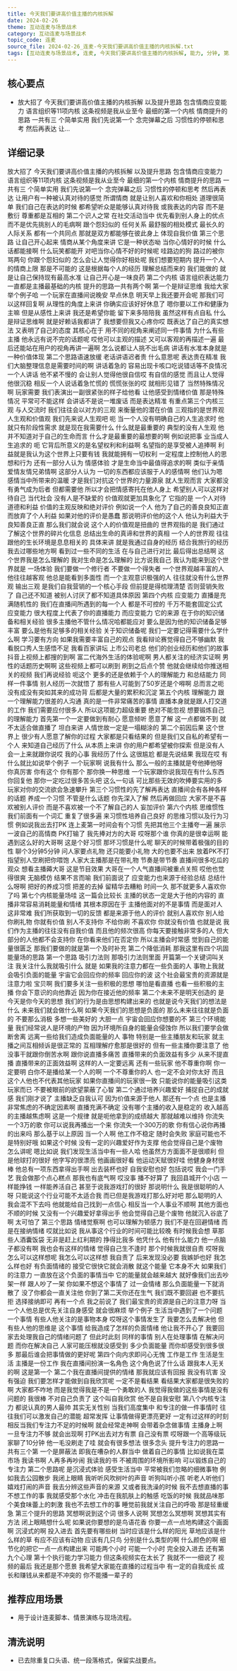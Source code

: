 ```yaml
---
title: 今天我们要讲高价值主播的内核拆解
date: 2024-02-26
theme: 互动连麦与场景战术
category: 互动连麦与场景战术
topic_code: 连麦
source_file: 2024-02-26_连麦-今天我们要讲高价值主播的内核拆解.txt
tags: [互动连麦与场景战术, 连麦, 今天我们要讲高价值主播的内核拆解, 能力, 分钟, 第三个思路, 事情, 原因]
---
```


## 核心要点
- 放大招了 今天我们要讲高价值主播的内核拆解 以及提升思路 包含情商应变能力 语言组织等11项内核 这条视频是我从业至今 最细的第一个内核 情商提升的思路 一共有三 个简单实用 我们先说第一个 念完弹幕之后 习惯性的停顿和思考 然后再表达 让…

## 详细记录

放大招了 今天我们要讲高价值主播的内核拆解 以及提升思路 包含情商应变能力 语言组织等11项内核 这条视频是我从业至今 最细的第一个内核 情商提升的思路 一共有三 个简单实用 我们先说第一个 念完弹幕之后 习惯性的停顿和思考 然后再表达 让用户有一种被认真对待的感觉 所谓情商 就是让别人喜欢和你相处 道理很简单 我们自己在表达的时候 都希望听众是能够认真对待我 或我表达的内容 而不是敷衍 尊重都是互相的 第二个识人之常 在社交活动当中 优先看到别人身上的优点 而不是优先挑别人的毛病啊 跟个怨妇似的 任何关系 最舒服的相处模式 最长久的人际关系 都有一个共同点 那就是双方都能够在彼此身上 体现自我价值 第三个思路 让自己开心起来 情商从某个角度来讲 它是一种状态呦 当你心情好的时候 什么话都能接啊 什么玩笑都能开 对吧当你心情不好的时候呢 哇路边的狗 路过的被你骂两句 你跟个怨妇似的 怎么会让人觉得你好相处呢 我们想要短期内 提升一个人的情商上限 那是不可能的 这是根据每个人的经历 理解总结而来的 我们能做的 就是让自己保持现有最高水准 让自己开心是一味良药 第二个内核 语言组织表达能力 一直都是主播最基础的内核 提升的思路一共有两个啊 第一个是辩证思维 我给大家举个例子哈 一个玩家在直播间说晚安 早点休息 明天早上我还要开会呢 那我们可以这样回复啊 从理性的角度上来讲 你确实应该好好休息了 嗯你要以工作和健康为主嘛 但是从感性上来讲 我还是希望你能 留下来多陪陪我 虽然这样有点自私 什么是辩证思维啊 就是好赖话我都讲了 我想要但我又心疼你哎 既表达了自己的真实想法 又表明了自己的态度 其核心在于 用不同的视角来阐述同一件事情 为什么有些主播 他永远有说不完的话题呢 哎他可以主观的描述 又可以客观的再描述一遍 最后还能站在用户的视角再讲一遍啊 怎么说都让人挑不出毛病 讲话有水准本身就是一种价值体现 第二个思路语速放缓 老话讲语迟者贵 什么意思呢 表达贵在精准 我们大脑整理信息是需要时间的啊 讲话着急的 容易出现卡咳口吃说错话等不良情况 一个人讲话 他不紧不慢的 会让别人觉得他很自信哎 有自信的感觉 而且让人觉得他很沉稳 相反一个人说话着急忙慌的 慌慌张张的哎 就相形见错了 当然特殊情况啊 玩家需要 我们表演出一副很紧张的样子给他看 让他感受到情绪价值 那是特殊情况 平常可不能这样 会讲话不是说一堆废话 而是表达精准 有重点第三个内核三观 与人交流时 我们往往会以对方的三观 来衡量他的潜在价值 三观指的是世界观人生观和价值观 我们先来说人生观吧 呃 当一个人没有明确自己的人生追求时 他就只有阶段性需求 就是现在我需要什么 什么就是最重要的 典型的没有人生观 他并不知道对于自己的生命而言 什么才是最重要的最想要的啊 例如说把事 业当成人生追求的 呃 它背后所意义的是名望权利和利益啊 名望指的是享受被人追捧啊 利益就是我认为这个世界上只要有钱 我就能拥有一切权利 一定程度上控制他人的思想和行为 还有一部分人认为 情感体验 才是生命当中最值得追求的啊 类似于亲情爱情友情兄弟情啊 这部分人认为 一切的东西都应该服于人的感情啊 他们认为嗯 感情当中所带来的温暖 才是我们对抗这个世界的力量源泉 就人生观而言 大家都没有勇气成为后者 但都需要他 所以才会把情感寄托在他人身上 希望别人可以这样对待自己 当代社会 没有人是不缺爱的 价值观就更加具象化了 它指的是 一个人对待道德和利益 价值的主观反映和绝对评价 例如说一个人 他为了自己的善良良知正直 而放弃了个人利益 如果对他的评价是愚蠢 那说明评价他的这个人 他认为利益大于良知善良正直 那么我们就会说 这个人的价值观是扭曲的 世界观指的是 我们通过了解这个世界的碎片化信息 总结出生命的真谛和世界的真相 一个人的世界观 往往跟他的生长环境是息息相关的 具体来讲 就是我通过自身的经历 结合我旅行的经历 我去过哪些地方啊 看到过一些不同的生活 在与自己进行对比 最后得出总结啊 这个世界我是怎么理解的 我对生命是怎么理解的 比方说我自己 我认为能来到这个世界就是 一场体验 我们要做一个修行者 不要做一个得失者 一个世界观越丰富的人 他往往越客观 他总是能看到多面性 而一个主观意识极强的人 往往就没有什么世界观 输出三观 是我们自我营销的一个核心手段 但前提是得梳理清楚 否则营销失败了 自己还不知道 被别人讨厌了都不知道具体原因 第四个内核 应变能力 直播是充满随机性的 我们在直播间所遇到的每一个人 都是不可控的 千万不能套固定公式 应变能力 很大程度上代表了你的直播能力 而应变能力 它的来源 在于你的知识储备和相关经验 很多主播他不管什么情况哈都能应对 要么是因为他的知识储备足够丰富 要么是他有足够多的相关经验 关于知识储备呢 我们一定要记得需要什么学什么啊 学习要有方向 如果我需要丰富自己的观点 我看辩论赛觉得自己不够幽默 我看脱口秀人生感悟不足 我看百家讲坛 上市公司老总 他们的创业经历和他们的故事 抖音上视频上都搜的到啊 富二代海外生活的体验呢啊 男人都关注的经济实证啊 男性的话题历史啊啊 这些视频上都可以刷到 刷到之后点个赞 他就会继续给你推送相关的视频 我们再说经验 呃这个 更多的还是依赖于个人的理解能力 和总结能力 同样一件事情 别人经历一次就悟了 那有些人可能到了50岁还是个嘚啊 总而言之呃 没有成没有突如其来的成功背 后都是大量的累积和沉淀 第五个内核 理解能力 跟一个理解能力很差的人沟通 真的是一件非常痛苦的事情 直播本身就是跟人打交道的工作 我们需要应付很多人 所以这项能力超级重要 绝对不能忽视 想要锻炼自己的理解能力 首先第一个一定要做到有耐心 愿意倾听 愿意了解 这一点都做不到 就不太适合做直播了 坦白来讲 人情世故一定是一塌糊涂的 第二个前因后果 这个世界上 很少有人愿意了解你的过程 大家都是只看结果的 但是我们又自私的希望有一个人 来知道自己经历了什么 从本质上来讲 你的用户都希望被你探索 但是没有人会一上来就跟你说哎 我的心事 我经历了什么 这很尴尬 都是先说结果 我现在哎 有什么就比如说举个例子 一个玩家啊 说我有什么 那么一般的主播就是夸他捧他呀 你真厉害 你有这个 你有那个 那你换一种思维 一个玩家跟你说我现在有什么东西 你回复他 那你一定吃过很多苦头吧 这么一句话 可比那些无效的吹捧要实用的多 玩家对你的交流欲会急速攀升 第三个习惯性的先了解再表达 直播间会有各种各样的话题 养成一个习惯 不管是什么话题 你先深入了解 然后再做回应 大家不是不喜欢被别人评价 而是不喜欢被一个不了解自己的人 妄加评价 第六个内核 思维惯性 我们前面有一个词汇 重复了很多遍 来习惯性培养自己良好 的思维习惯以及行为习惯 例如说我出去打PK 连上麦第一时间会有个习惯 先把其他三个主播夸一遍 展示一波自己的高情商 PK打输了 我先捧对方的大哥 哎呀那个谁 你真的是很幸运啊 能遇到这么好的大哥啊 这是个好习惯 那坏习惯是什么呢 聊天的时候带着极强的目的性 聊个3分钟5分钟 问人家要点礼物 还只能要小礼物 大的也要不出来 放着PK不打 指望别人空刷把你喂饱 人家大主播那是在带礼物 节奏是带节奏 直播间很多吃瓜的观众 想看主播薅大哥 这是节目效果 大哥在一个人气直播间被重点关照 哎他也觉得很爽 无脑模仿 结果不言而喻 我们前面说了 应变能力也来源于经验总结 总结什么呀啊 把好的养成习惯 把差的去掉 留精华去糟粕 时间一久 那不就更多人喜欢你了吗 第七个内核能量场哇 这一篇会比较长 主播的状态一定是大于他的内容的 直播非常容易消耗能量和情绪 其根本原因在于 主播他面对的不是事情 而是面对人 这非常难 我们所获取到一切的反馈 都是来源于他人的评价 就别人喜欢你 别人给你刷礼物 你就有价值 别人不支持你 不给你刷 不喜欢你 你就没有价值 也就是说 我们作为主播的往往没有自我价值 而且他的频次很高 你每天要接触非常多的人 但大部分的人他都不会支持你 在你看来他们在否定你 所以主播会时常感 觉到自己的能量很匮乏 那我们要做的就是第一个及时补充 第二个降低消耗 那我这里有四个巩固能量场的思路 第一个思路 吸引力法则 那吸引力法则里面 开篇第一个关键词叫关注 我关注什么我就吸引什么 就是 如果我的注意力都在一些负面的人 事物上我就会吸引负面的能量 宇宙它会回应你的频率 回应你的波 这个社会最宝贵的资源就是注意力啦 宝贝啊 我们要多关注一些积极的思想 哪怕是看直播 也看一些积极的主播 你会下意识的向他靠近 因为你在接近他的频率 第二个未来不是明天创造的 是今天是你今天的思想 我们的行为是由思想构建出来的 也就是说今天我们的想法是什么 未来我们就会做什么啊 如果今天我们的思想是负面的 那么未来往往就是负面的 不要那么消极 多想一些美好的 大胆一点 宇宙会回应你想要的不 第三个环境能量 我们经常说人是环境的产物 因为环境所自身的能量会侵蚀你 所以我们要学会做断舍离 远离一些给我们造成负面能量的人 事物 特别是一些主播朋友和玩家 就主播之间互相倾诉是很正常的 互相理解疗愈那是很好的 但有一些主播你要注意了 他没事干就跟你倒苦水啊 跟你说直播多痛苦 直播带来的负面效益有多少 从来不提直播 直播带来的正面效益啊 这样的人一定要远离 还有一些玩家 他不尊重你啊 你一定要明 白你不是播给某一个人的啊 一个不尊重你的人 也一定不会对你太好 而且这个人他也不代表其他玩家 如果你直播间的玩家很一致 只能说你的能量吸引这类玩家而已 不要被眼前的欲望蒙蔽了心智 第二个通过培养兴趣爱好 捕捉自己的成就感 我们刚才说了 主播缺乏自我认可 因为价值来源于他人 那还有一个点 也是主播非常焦虑的不确定因素啊 直播充满不确定 没有哪个主播的收入是稳定的 收入越高的主播越焦虑啊 这是一个规律 就是呃他拿到的成绩越大 那就越难以维持 你流失一个3万的歌 你可以说我再播出一个来 你流失一个300万的歌 你有信心说你再播的出来吗 那么基于以上原因 当一个人啊 他工作不稳定 随时会失败 家庭可能也不是特别好哦 如果这个时候 没有一定的兴趣爱好作为支撑 他会觉得自己是个废物 怎么讲呢 嗯比如说 我们发现生活当中有一些人哈 他虽然方方面面不是很顺利 但是他球打的很好 他字写的很漂亮 他画画很好看 他运动天赋很好哇 他健身身材很棒 他总有一项东西拿得出手啊 出去装杯也好 自我安慰也好 包括说哎 我会一门手艺 我会做那个点心糕点 那我也有底气啊 哎没事 播不好算了 我回县城开个小店 一样能挣钱 一样能养活自己 甚至于说我游戏打的很好 那说明什么 我是很聪明的人呀 只能说这个行业可能不太适合我 而已但是我游戏打那么好对吧 那么聪明的人 我会混不下去吗 他就能给自己找到一点信心 相反当一个人事业不顺啊 其他方面也不顺的时候 又没有一个兴趣爱好拿得出手 他会觉得自己是个废物 他就沉入谷底了啊 太可怕了 第三个思路 情绪觉察啊 也可以理解为顿感力 我们不是在回避情绪 而是在接纳情绪 哎就比如说 我从事这个行业的时间可能比较晚 有时候我会想 草那些人酒囊饭袋 无非是赶上红利期的 挣得比我多 他凭什么 他有什么能力 他一点脑子都没有啊 我也会有这样的情绪 觉得自己生不逢时 那个时候我就很自责 哎呀我怎么可以这样想呢 我怎么可以这样想 我自责了 后来发现没必要 我嫉妒也好 我怎么样也好 有负面情绪的 接受它很快它就会消散 就这个能量 它本身不大 如果我们的注意力 一直放在这个负面的事情当中 它的能量就会越来越大 就好像我们出去吵架一样 跟人吵了一架 你如果不想这个事情了 过一会情绪 那么负面能量一下就消散了 没了你都会一直关注他 你到了第二天你还在生气 我们既不要回避 也不要抗拒 选择接纳即可 再有一个点 我之前说了 我们最宝贵的资源是自己的注意力呀 当一个人他总是优先关注自身感受 就会很麻烦 举个例子 生活当中遇到了一个问题 一个事情 有些人他关注的是事物本身 哎呀这个事情发生了 我要怎么去解决他 但有些人他的思维是 这个事情 给我造成了怎样的负面情绪 他让我不开心了 我要回家去处理我自己的情绪问题了 但此时此刻 同样的事情 别人在处理事情 在解决问题 而你在解决自己 人家可能压根就没感受到 多少负面能量 而你却感受到很多很多 那最后谁会把事情做的更好呢 第四个向内求即问心无愧 工作是工作 生活是生活 主播是一份工作 我在直播间扮演一名角色 这个角色说了什么话 跟我本人无关的啊 这是第一个 第二个我在直播间提供的情绪 那我就应该有回报 我没有坑害 没有强迫 我们要怎样才能做到自我欣赏呢 一定不是看结果 看结果大家都是很失败的啊 大家都不咋地 而是我觉得我是不是一个勇敢的人 我觉得我做的这些事情是没有问题的 我很棒 不对自己负责了 这个叫自我欣赏 他不是自我安慰 第八个内核专注力 都说认真的男人最帅 其实无关性别 当我们高度集中 和专注的做一件事情时 往往我们可以激发自己的潜能 超常发挥 让事情做得更漂亮更好 一定有过这样的时刻 相反当我们专注力不足的时候啊 就会经常走神啊 会带着杂念做事情 主播身上啊 一旦专注力不够 就会出现啊 打PK出去对方有票 自己没有票 哎呀跟一个高等级玩家聊了10分钟 他一毛没刷走了哇 就会有很多想法 很多念头 提升专注力的思路一共有三个第 一个是屏蔽法 即我在嘈杂的人群当中 做着自己的事情 比如说我在菜市场 我读书啊 人再多再吵闹 我读我的书 不被周围的环境所影响 可以锻炼自己的专注力 第二个思路呢 是沉浸式体验 感受生活当中 平常被我们忽略的细微事物 例如我去公园散步 我闭上眼睛 我听听风吹树叶的声音 听狗叫听小孩 听老人听他们嬉戏打闹的声音 我去分辨这些声音的来源 又或者我洗澡的时候 我不去想直播的事 不想工作的事 我就感受那个水化 冲击在我肌肤上的触感 吃饭的时候 我就品味那个美食味蕾上的刺激 我也不去想工作的事 睡觉前我就关注自己的呼吸 那是轻重缓急 第三个提升的思路 冥想啊说到这个词 很多人说啊 冥想怎么冥想啊 冥想其实有方法 闭上眼睛想什么呢 如果说你要想的是鸟语花香 你要一点一点地构建这个画面啊 沉浸式的啊 投入进去 首先要有哪些树 当时应该是什么样的阳光 草地应该是什么样的草 有应不应该有动物 应该有几只鸟 分别是什么类型的啊 什么颜色的啊 细节化的把它一点一点构建出来 可能两个小时 可能一个小时 完全投入进去 还有第九个心理 第十个执行能力学习能力 但这条视频实在太长了 我就不一一细说了 视频的最后 我还是那个愿景 我希望大家能在直播的过程当中 有一定的自我成长 成长和赚钱从来都是不冲突的 你不能播一辈子的

## 推荐应用场景
- 用于设计连麦脚本、情景演练与现场流程。

## 清洗说明
- 已去除重复口头语、统一段落格式，保留实战要点。